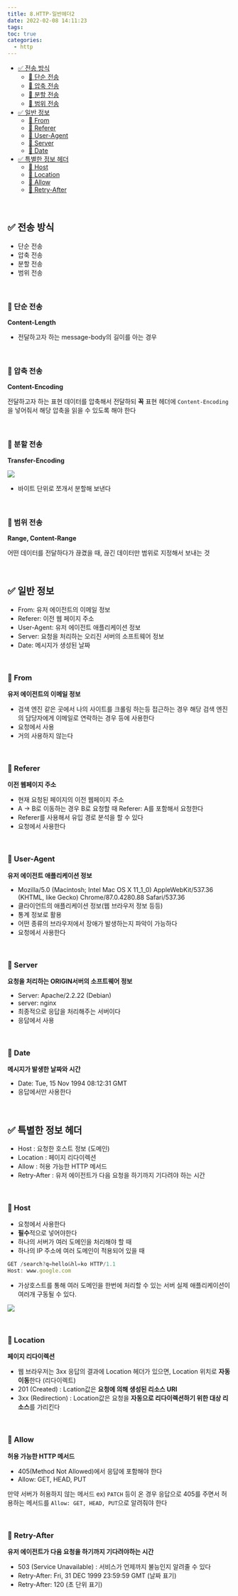```yaml
---
title: 8.HTTP-일반헤더2
date: 2022-02-08 14:11:23
tags:
toc: true
categories:
  - http
---
```


- [✅ 전송 방식](#-전송-방식)
  - [🔸 단순 전송](#-단순-전송)
  - [🔸 압축 전송](#-압축-전송)
  - [🔸 분할 전송](#-분할-전송)
  - [🔸 범위 전송](#-범위-전송)
- [✅ 일반 정보](#-일반-정보)
  - [🔸 From](#-from)
  - [🔸 Referer](#-referer)
  - [🔸 User-Agent](#-user-agent)
  - [🔸 Server](#-server)
  - [🔸 Date](#-date)
- [✅ 특별한 정보 헤더](#-특별한-정보-헤더)
  - [🔸 Host](#-host)
  - [🔸 Location](#-location)
  - [🔸 Allow](#-allow)
  - [🔸 Retry-After](#-retry-after)

<!-- more -->

<br>

## ✅ 전송 방식
<!-- ## 🔹종류 -->
- 단순 전송
- 압축 전송
- 분할 전송
- 범위 전송

<br>

### 🔸 단순 전송

**Content-Length**

- 전달하고자 하는 message-body의 길이를 아는 경우

<br>

### 🔸 압축 전송

**Content-Encoding**

전달하고자 하는 표현 데이터를 압축해서 전달하되 **꼭** 표현 헤더에 `Content-Encoding`을 넣어줘서 해당 압축을 읽을 수 있도록 해야 한다

<br>

### 🔸 분할 전송

**Transfer-Encoding**

![](/images/httpheader/Untitled6.png)

- 바이트 단위로 쪼개서 분할해 보낸다


<br>


### 🔸 범위 전송

**Range, Content-Range**

어떤 데이터를 전달하다가 끊겼을 때, 끊긴 데이터만 범위로 지정해서 보내는 것



<br>

## ✅ 일반 정보

- From: 유저 에이전트의 이메일 정보
- Referer: 이전 웹 페이지 주소
- User-Agent: 유저 에이전트 애플리케이션 정보
- Server: 요청을 처리하는 오리진 서버의 소프트웨어 정보
- Date: 메시지가 생성된 날짜

<br>

### 🔸 From

**유저 에이전트의 이메일 정보**

- 검색 엔진 같은 곳에서 나의 사이트를 크롤링 하는등 접근하는 경우 해당 검색 엔진의 담당자에게 이메일로 연락하는 경우 등에 사용한다
- 요청에서 사용
- 거의 사용하지 않는다

<br>

### 🔸 Referer

**이전 웹페이지 주소**

- 현재 요청된 페이지의 이전 웹페이지 주소
- A → B로 이동하는 경우 B로 요청할 때 Referer: A를 포함해서 요청한다
- Referer를 사용해서 유입 경로 분석을 할 수 있다
- 요청에서 사용한다

<br>

### 🔸 User-Agent

**유저 에이전트 애플리케이션 정보**

- Mozilla/5.0 (Macintosh; Intel Mac OS X 11_1_0) AppleWebKit/537.36 (KHTML, like Gecko) Chrome/87.0.4280.88 Safari/537.36
- 클라이언트의 애플리케이션 정보(웹 브라우저 정보 등등)
- 통계 정보로 활용
- 어떤 종류의 브라우저에서 장애가 발생하는지 파악이 가능하다
- 요청에서 사용한다

<br>

### 🔸 Server

**요청을 처리하는 ORIGIN서버의 소프트웨어 정보**

- Server: Apache/2.2.22 (Debian)
- server: nginx
- 최종적으로 응답을 처리해주는 서버이다
- 응답에서 사용

<br>

### 🔸 Date

**메시지가 발생한 날짜와 시간**

- Date: Tue, 15 Nov 1994 08:12:31 GMT
- 응답에서만 사용한다

<br>

## ✅ 특별한 정보 헤더

- Host : 요청한 호스트 정보 (도메인)
- Location : 페이지 리다이렉션
- Allow : 허용 가능한 HTTP 메서드
- Retry-After : 유저 에이전트가 다음 요청을 하기까지 기다려야 하는 시간

<br>

### 🔸 Host

- 요청에서 사용한다
- **필수**적으로 넣어야한다
- 하나의 서버가 여러 도메인을 처리해야 할 때
- 하나의 IP 주소에 여러 도메인이 적용되어 있을 때

```jsx
GET /search?q=hello&hl=ko HTTP/1.1
Host: www.google.com
```

- 가상호스트를 통해 여러 도메인을 한번에 처리할 수 있는 서버 실제 애플리케이션이 여러개 구동될 수 있다.

![](/images/httpheader/Untitled7.png)

<br>

### 🔸 Location

**페이지 리다이렉션**

- 웹 브라우저는 3xx 응답의 결과에 Location 헤더가 있으면, Location 위치로 **자동 이동**한다 (리다이렉트)
- 201 (Created) : Lcation값은 **요청에 의해 생성된 리소스 URI**
- 3xx (Redirection) : Location값은 요청을 **자동으로 리다이렉션하기 위한 대상 리소스**를 가리킨다

<br>

### 🔸 Allow

**허용 가능한 HTTP 메서드**

- 405(Method Not Allowed)에서 응답에 포함해야 한다
- Allow: GET, HEAD, PUT

만약 서버가 허용하지 않는 메서드 ex) `PATCH` 등이 온 경우 응답으로 405를 주면서 허용하는 메서드를 `Allow: GET, HEAD, PUT`으로 알려줘야 한다

<br>

### 🔸 Retry-After

**유저 에이전트가 다음 요청을 하기까지 기다려야하는 시간**

- 503 (Service Unavailable) : 서비스가 언제까지 불능인지 알려줄 수 있다
- Retry-After: Fri, 31 DEC 1999 23:59:59 GMT (날짜 표기)
- Retry-After: 120 (초 단위 표기)
